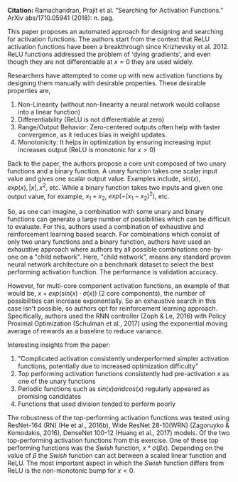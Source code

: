 **Citation:** Ramachandran, Prajit et al. “Searching for Activation Functions.” 
ArXiv abs/1710.05941 (2018): n. pag.


This paper proposes an automated approach for designing and searching for activation functions. 
The authors start from the context that ReLU activation functions have been a breakthrough since Krizhevsky et al. 2012. 
ReLU functions addressed the problem of 'dying gradients', and even though they are not differentiable at $x=0$
they are used widely. 

Researchers have attempted to come up with new activation functions by designing them 
manually with desirable properties. These desirable properties are, 

1. Non-Linearity (without non-linearity a neural network would collapse into a linear function)
2. Differentiability (ReLU is not differentiable at zero)
3. Range/Output Behavior: Zero-centered outputs often help with faster convergence, as it reduces bias in weight updates.
4. Monotonicity: It helps in optimization by ensuring increasing input increases output (ReLU is monotonic for $x>0$)

Back to the paper, the authors propose a core unit composed of two unary functions and a binary function.
A unary function takes one scalar input value and gives one scalar output value. Examples include, $sin(x), exp(x), |x|,
x^2$, etc. While a binary function takes two inputs and given one output value, for example, $x_1+x_2$, $exp(-(x_1-x_2)^2)$, etc.

So, as one can imagine, a combination with some unary and binary functions can generate a large number of possibilities which
can be difficult to evaluate. For this, authors used a combination of exhaustive and reinforcement learning based search. 
For combinations which consist of only two unary functions and a binary function, authors have used an exhaustive approach where
authors try all possible combinations one-by-one on a "child network". Here, "child network", means any standard proven neural 
network architecture on a benchmark dataset to select the best performing activation function. The performance is validation accuracy. 

However, for multi-core component activation functions, an example of that would be, $x+exp(sin(x)⋅σ(x))$ (2 core components),
the number of possibilities can increase exponentially. So an exhaustive search in this case isn't possible, so authors 
opt for reinforcement learning approach. Specifically, authors used the RNN controller (Zoph & Le, 2016) with Policy Proximal 
Optimization (Schulman et al., 2017) using the exponential moving average of rewards as a baseline to reduce variance. 

Interesting insights from the paper:
1. "Complicated activation consistently underperformed simpler activation functions, potentially due to increased optimization 
difficulty"
2. Top performing activation functions consistently had pre-activation $x$ as one of the unary functions
3. Periodic functions such as $sin(x) and cos(x)$ regularly appeared as promising candidates
4. Functions that used division tended to perform poorly

The robustness of the top-performing activation functions was tested using ResNet-164 (RN) (He et al., 2016b), 
Wide ResNet 28-10(WRN) (Zagoruyko & Komodakis, 2016), DenseNet 100-12 (Huang et al., 2017) models. Of the two top-performing
activation functions from this exercise. One of these top performing functions was the *Swish* function, $x*σ(βx)$.
Depending on the value of $β$ the *Swish* function can act between a scaled linear function and ReLU. The most important 
aspect in which the *Swish* function differs from ReLU is the non-monotonic bump for $x<0$. 
